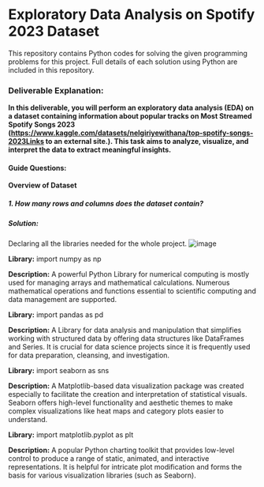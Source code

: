 # Exploratory Data Analysis on Spotify 2023 Dataset

This repository contains Python codes for solving the given programming problems for this project. Full details of each solution using Python are included in this repository.

### Deliverable Explanation: 
**In this deliverable, you will perform an exploratory data analysis (EDA) on a dataset containing information about popular tracks on Most Streamed Spotify Songs 2023 (https://www.kaggle.com/datasets/nelgiriyewithana/top-spotify-songs-2023Links to an external site.). This task aims to analyze, visualize, and interpret the data to extract meaningful insights.**

#### Guide Questions: 
**Overview of Dataset** 
##### 1. How many rows and columns does the dataset contain?
##### Solution: 
Declaring all the libraries needed for the whole project. 
![image](https://github.com/user-attachments/assets/4ccee2d6-048b-4dd7-bce7-21adcb1c5be9)


**Library:** import numpy as np

**Description:** A powerful Python Library for numerical computing is mostly used for managing arrays and mathematical calculations. Numerous mathematical operations and functions essential to scientific computing and data management are supported.


**Library:** import pandas as pd 

**Description:** A Library for data analysis and manipulation that simplifies working with structured data by offering data structures like DataFrames and Series. It is crucial for data science projects since it is frequently used for data preparation, cleansing, and investigation.


**Library:** import seaborn as sns 

**Description:** A Matplotlib-based data visualization package was created especially to facilitate the creation and interpretation of statistical visuals. Seaborn offers high-level functionality and aesthetic themes to make complex visualizations like heat maps and category plots easier to understand.


**Library:** import matplotlib.pyplot as plt

**Description:** A popular Python charting toolkit that provides low-level control to produce a range of static, animated, and interactive representations. It is helpful for intricate plot modification and forms the basis for various visualization libraries (such as Seaborn).



